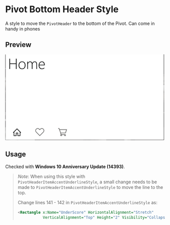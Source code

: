# Pivot Bottom Header Style
A style to move the `PivotHeader` to the bottom of the Pivot. Can come in handy in phones

## Preview
![Image Preview](PivotBottomHeaderStyle.gif "Image Preview")

## Usage
Checked with **Windows 10 Anniversary Update (14393)**.

> *Note*: When using this style with `PivotHeaderItemAccentUnderlineStyle`, a small change needs to be made to `PivotHeaderItemAccentUnderlineStyle` to move the line to the top.
>
> Change lines 141 - 142 in `PivotHeaderItemAccentUnderlineStyle` as:
>
> ```xml
> <Rectangle x:Name="UnderScore" HorizontalAlignment="Stretch"
>            VerticalAlignment="Top" Height="2" Visibility="Collapsed" Fill="{ThemeResource SystemControlBackgroundAccentBrush}"/>
> ```
